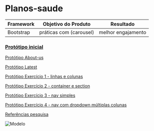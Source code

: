 # Planos-saude

| Framework  |Objetivo do Produto         | Resultado               |
|------------|----------------------------|-------------------------|
|Bootstrap   |práticas com (carousel)     |melhor engajamento       |

### [Protótipo inicial](https://gracetorresleite.github.io/planos-saude/index.html)

[Protótipo About-us](https://gracetorresleite.github.io/planos-saude/about_us.html)

[Protótipo Latest](https://gracetorresleite.github.io/planos-saude/latest.html)

[Protótipo Exercício 1 - linhas e colunas](https://gracetorresleite.github.io/planos-saude/exercicio1.html)

[Protótipo Exercício 2 - container e section](https://gracetorresleite.github.io/planos-saude/exercicio2.html)

[Protótipo Exercício 3 - nav simples](https://gracetorresleite.github.io/planos-saude/exercicio3.html)

[Protótipo Exercício 4 - nav com dropdown múltiplas colunas](https://gracetorresleite.github.io/planos-saude/exercicio4.html)

[Referências pesquisa](https://pt.stackoverflow.com/questions/98060/como-colocar-logo-no-cabe%C3%A7alho/98084)

![Modelo](https://planodesaudesegurar.com.br)